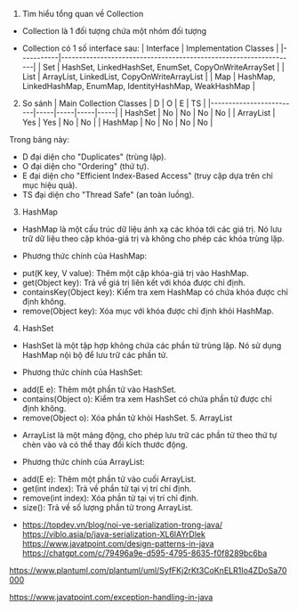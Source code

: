 1. Tìm hiểu tổng quan về Collection

- Collection là 1 đối tượng chứa một nhóm đối tượng

- Collection có 1 số interface sau:
  | Interface | Implementation Classes |
  |-----------|------------------------------------------------------------------|
  | Set | HashSet, LinkedHashSet, EnumSet, CopyOnWriteArraySet |
  | List | ArrayList, LinkedList, CopyOnWriteArrayList |
  | Map | HashMap, LinkedHashMap, EnumMap, IdentityHashMap, WeakHashMap |

2. So sánh
   | Main Collection Classes | D | O | E | TS |
   |-------------------------|-----|-----|-----|-----|
   | HashSet | No | No | No | No |
   | ArrayList | Yes | Yes | No | No |
   | HashMap | No | No | No | No |

Trong bảng này:

- D đại diện cho "Duplicates" (trùng lặp).
- O đại diện cho "Ordering" (thứ tự).
- E đại diện cho "Efficient Index-Based Access" (truy cập dựa trên chỉ mục hiệu quả).
- TS đại diện cho "Thread Safe" (an toàn luồng).

3. HashMap

- HashMap là một cấu trúc dữ liệu ánh xạ các khóa tới các giá trị. Nó lưu trữ dữ liệu theo cặp khóa-giá trị và không cho phép các khóa trùng lặp.

- Phương thức chính của HashMap:

* put(K key, V value): Thêm một cặp khóa-giá trị vào HashMap.
* get(Object key): Trả về giá trị liên kết với khóa được chỉ định.
* containsKey(Object key): Kiểm tra xem HashMap có chứa khóa được chỉ định không.
* remove(Object key): Xóa mục với khóa được chỉ định khỏi HashMap.

4. HashSet

- HashSet là một tập hợp không chứa các phần tử trùng lặp. Nó sử dụng HashMap nội bộ để lưu trữ các phần tử.

- Phương thức chính của HashSet:

* add(E e): Thêm một phần tử vào HashSet.
* contains(Object o): Kiểm tra xem HashSet có chứa phần tử được chỉ định không.
* remove(Object o): Xóa phần tử khỏi HashSet. 5. ArrayList

- ArrayList là một mảng động, cho phép lưu trữ các phần tử theo thứ tự chèn vào và có thể thay đổi kích thước động.

- Phương thức chính của ArrayList:

* add(E e): Thêm một phần tử vào cuối ArrayList.
* get(int index): Trả về phần tử tại vị trí chỉ định.
* remove(int index): Xóa phần tử tại vị trí chỉ định.
* size(): Trả về số lượng phần tử trong ArrayList.

- https://topdev.vn/blog/noi-ve-serialization-trong-java/
  https://viblo.asia/p/java-serialization-XL6lAYrDlek
  https://www.javatpoint.com/design-patterns-in-java
  https://chatgpt.com/c/79496a9e-d595-4795-8635-f0f8289bc6ba

https://www.plantuml.com/plantuml/uml/SyfFKj2rKt3CoKnELR1Io4ZDoSa70000

https://www.javatpoint.com/exception-handling-in-java

